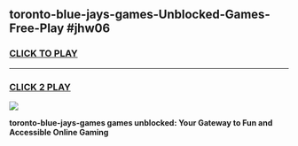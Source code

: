 
## toronto-blue-jays-games-Unblocked-Games-Free-Play #jhw06
<h3>
<a href="https://us.freeplayer.one?title=toronto-blue-jays-games&ref=9M">CLICK TO PLAY</a></h3>
<hr>

<h3>
<a href="https://us.freeplayer.one?title=toronto-blue-jays-games&ref=9M">CLICK 2 PLAY</a>
  
</h3>

<a href="https://us.freeplayer.one?title=toronto-blue-jays-games&ref=9M"><img src="https://clearcache.store/games.png"></a>


**toronto-blue-jays-games games unblocked: Your Gateway to Fun and Accessible Online Gaming**
